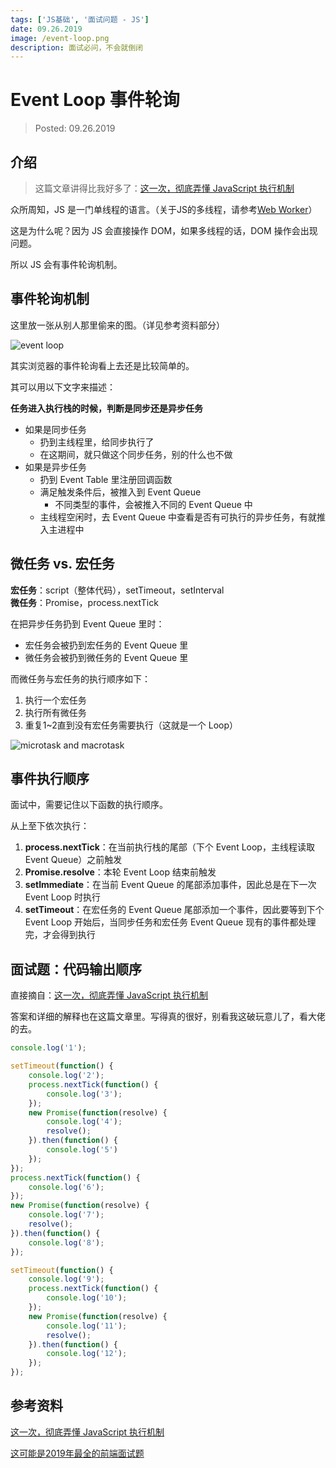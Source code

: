 ```yaml
---
tags: ['JS基础', '面试问题 - JS']
date: 09.26.2019
image: /event-loop.png
description: 面试必问，不会就倒闭
---
```


# Event Loop 事件轮询

> Posted: 09.26.2019

<Tag />

## 介绍

> 这篇文章讲得比我好多了：[这一次，彻底弄懂 JavaScript 执行机制](https://juejin.im/post/59e85eebf265da430d571f89)

众所周知，JS 是一门单线程的语言。（关于JS的多线程，请参考[Web Worker](/js-basics/webWorker.md)）

这是为什么呢？因为 JS 会直接操作 DOM，如果多线程的话，DOM 操作会出现问题。

所以 JS 会有事件轮询机制。

## 事件轮询机制

这里放一张从别人那里偷来的图。（详见参考资料部分）

![event loop](/event-loop.png)

其实浏览器的事件轮询看上去还是比较简单的。

其可以用以下文字来描述：

**任务进入执行栈的时候，判断是同步还是异步任务**

- 如果是同步任务
  - 扔到主线程里，给同步执行了
  - 在这期间，就只做这个同步任务，别的什么也不做
- 如果是异步任务
  - 扔到 Event Table 里注册回调函数
  - 满足触发条件后，被推入到 Event Queue
    - 不同类型的事件，会被推入不同的 Event Queue 中
  - 主线程空闲时，去 Event Queue 中查看是否有可执行的异步任务，有就推入主进程中

## 微任务 vs. 宏任务

**宏任务**：script（整体代码），setTimeout，setInterval  
**微任务**：Promise，process.nextTick

在把异步任务扔到 Event Queue 里时：

- 宏任务会被扔到宏任务的 Event Queue 里
- 微任务会被扔到微任务的 Event Queue 里

而微任务与宏任务的执行顺序如下：

1. 执行一个宏任务
2. 执行所有微任务
3. 重复1~2直到没有宏任务需要执行（这就是一个 Loop）

![microtask and macrotask](/microtask.png)

## 事件执行顺序

面试中，需要记住以下函数的执行顺序。

从上至下依次执行：

1. **process.nextTick**：在当前执行栈的尾部（下个 Event Loop，主线程读取 Event Queue）之前触发
2. **Promise.resolve**：本轮 Event Loop 结束前触发
3. **setImmediate**：在当前 Event Queue 的尾部添加事件，因此总是在下一次 Event Loop 时执行
4. **setTimeout**：在宏任务的 Event Queue 尾部添加一个事件，因此要等到下个 Event Loop 开始后，当同步任务和宏任务 Event Queue 现有的事件都处理完，才会得到执行

## 面试题：代码输出顺序

直接摘自：[这一次，彻底弄懂 JavaScript 执行机制](https://juejin.im/post/59e85eebf265da430d571f89)

答案和详细的解释也在这篇文章里。写得真的很好，别看我这破玩意儿了，看大佬的去。

```javascript
console.log('1');

setTimeout(function() {
    console.log('2');
    process.nextTick(function() {
        console.log('3');
    });
    new Promise(function(resolve) {
        console.log('4');
        resolve();
    }).then(function() {
        console.log('5')
    });
});
process.nextTick(function() {
    console.log('6');
});
new Promise(function(resolve) {
    console.log('7');
    resolve();
}).then(function() {
    console.log('8');
});

setTimeout(function() {
    console.log('9');
    process.nextTick(function() {
        console.log('10');
    });
    new Promise(function(resolve) {
        console.log('11');
        resolve();
    }).then(function() {
        console.log('12');
    });
});
```

## 参考资料

[这一次，彻底弄懂 JavaScript 执行机制](https://juejin.im/post/59e85eebf265da430d571f89)

[这可能是2019年最全的前端面试题](https://github.com/javascriptchen/interviews)

<Disqus />